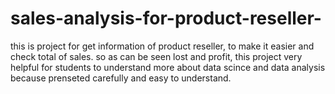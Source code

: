 # sales-analysis-for-product-reseller-
this is project for get information of product reseller, to make it easier and check total of sales. so as can be seen lost and profit, this project very helpful for students to understand more about data scince and data analysis because prenseted carefully and easy to understand.


